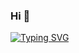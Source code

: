 ### Hi 👋

[![Typing SVG](https://readme-typing-svg.demolab.com?font=Fira+Code&pause=1000&width=435&lines=%E5%8B%87%E6%95%A2%E6%8E%A2%E7%B4%A2%E7%9A%84%E4%BA%BA%EF%BC%8C%E6%AC%A2%E8%BF%8E%E6%9D%A5%E5%88%B0%E8%BF%99%E9%87%8C)](https://git.io/typing-svg)

<!--
**StoneRen/StoneRen** is a ✨ _special_ ✨ repository because its `README.md` (this file) appears on your GitHub profile.

Here are some ideas to get you started:

- 🔭 I’m currently working on ...
- 🌱 I’m currently learning ...
- 👯 I’m looking to collaborate on ...
- 🤔 I’m looking for help with ...
- 💬 Ask me about ...
- 📫 How to reach me: ...
- 😄 Pronouns: ...
- ⚡ Fun fact: ...
-->

